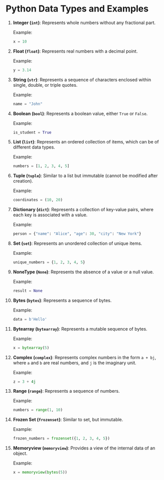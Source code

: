 # Python Data Types and Examples

1. **Integer (`int`)**: Represents whole numbers without any fractional part.

   Example:
   ```python
   x = 10
   ```

2. **Float (`float`)**: Represents real numbers with a decimal point.

   Example:
   ```python
   y = 3.14
   ```

3. **String (`str`)**: Represents a sequence of characters enclosed within single, double, or triple quotes.

   Example:
   ```python
   name = "John"
   ```

4. **Boolean (`bool`)**: Represents a boolean value, either `True` or `False`.

   Example:
   ```python
   is_student = True
   ```

5. **List (`list`)**: Represents an ordered collection of items, which can be of different data types.

   Example:
   ```python
   numbers = [1, 2, 3, 4, 5]
   ```

6. **Tuple (`tuple`)**: Similar to a list but immutable (cannot be modified after creation).

   Example:
   ```python
   coordinates = (10, 20)
   ```

7. **Dictionary (`dict`)**: Represents a collection of key-value pairs, where each key is associated with a value.

   Example:
   ```python
   person = {"name": "Alice", "age": 30, "city": "New York"}
   ```

8. **Set (`set`)**: Represents an unordered collection of unique items.

   Example:
   ```python
   unique_numbers = {1, 2, 3, 4, 5}
   ```

9. **NoneType (`None`)**: Represents the absence of a value or a null value.

   Example:
   ```python
   result = None
   ```

10. **Bytes (`bytes`)**: Represents a sequence of bytes.

    Example:
    ```python
    data = b'Hello'
    ```

11. **Bytearray (`bytearray`)**: Represents a mutable sequence of bytes.

    Example:
    ```python
    x = bytearray(5)
    ```

12. **Complex (`complex`)**: Represents complex numbers in the form `a + bj`, where `a` and `b` are real numbers, and `j` is the imaginary unit.

    Example:
    ```python
    z = 3 + 4j
    ```

13. **Range (`range`)**: Represents a sequence of numbers.

    Example:
    ```python
    numbers = range(1, 10)
    ```

14. **Frozen Set (`frozenset`)**: Similar to set, but immutable.

    Example:
    ```python
    frozen_numbers = frozenset({1, 2, 3, 4, 5})
    ```

15. **Memoryview (`memoryview`)**: Provides a view of the internal data of an object.

    Example:
    ```python
    x = memoryview(bytes(5))
    ```

